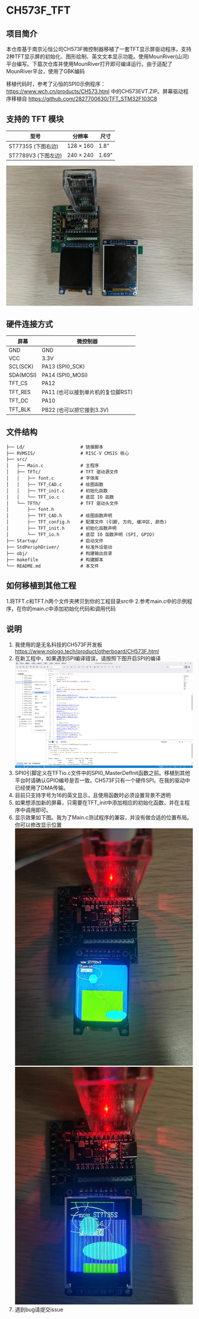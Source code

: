 # CH573F_TFT
## 项目简介

本仓库基于南京沁恒公司CH573F微控制器移植了一套TFT显示屏驱动程序。支持2种TFT显示屏的初始化、图形绘制、英文文本显示功能。使用MounRiver(山河)平台编写。下载次仓库并使用MounRiver打开即可编译运行。由于适配了MounRiver平台，使用了GBK编码

移植代码时，参考了沁恒的SPI0示例程序： https://www.wch.cn/products/CH573.html 中的CH573EVT.ZIP。屏幕驱动程序移植自 https://github.com/2827700630/TFT_STM32F103C8

## 支持的 TFT 模块

| 型号     | 分辨率     | 尺寸   |
| -------- | ---------- | ------ |
| ST7735S (下图右边) | 128 × 160  | 1.8"   |
| ST7789V3 (下图左边) | 240 × 240  | 1.69"  |

![ST7789V3屏幕（左边）和ST7735S屏幕（右边）](image/ST7789V3屏幕（左边）和ST7735S屏幕（右边）.jpg)

## 硬件连接方式
| 屏幕     |  微控制器    |
| -------- | ---------- |
| GND      | GND       |
| VCC      | 3.3V     |
| SCL(SCK) | PA13 (SPI0_SCK) |
| SDA(MOSI)| PA14 (SPI0_MOSI) |
| TFT_CS   | PA12     |
| TFT_RES  | PA11 (也可以接到单片机的复位脚RST) |
| TFT_DC   | PA10     |
| TFT_BLK  | PB22 (也可以把它接到3.3V) |

## 文件结构

 ```
 ├── Ld/                     # 链接脚本
 ├── RVMSIS/                 # RISC-V CMSIS 核心
 ├── src/
 │   ├── Main.c              # 主程序
 │   ├── TFTc/               # TFT 驱动源文件
 │   │   ├── font.c          # 字体库
 │   │   ├── TFT_CAD.c       # 绘图函数
 │   │   ├── TFT_init.c      # 初始化函数
 │   │   └── TFT_io.c        # 底层 IO 函数
 │   └── TFTh/               # TFT 驱动头文件
 │       ├── font.h
 │       ├── TFT_CAD.h       # 绘图函数声明
 │       ├── TFT_config.h    # 配置文件 (引脚, 方向, 缓冲区, 颜色)
 │       ├── TFT_init.h      # 初始化函数声明
 │       └── TFT_io.h        # 底层 IO 函数声明 (SPI, GPIO)
 ├── Startup/                # 启动文件
 ├── StdPeriphDriver/        # 标准外设驱动
 ├── obj/                    # 构建输出目录
 ├── makefile                # 构建脚本
 └── README.md               # 本文件           
 ```

## 如何移植到其他工程
1.将TFT.c和TFT.h两个文件夹拷贝到你的工程目录src中
2.参考main.c中的示例程序，在你的main.c中添加初始化代码和调用代码

## 说明
1. 我使用的是无名科技的CH573F开发板 https://www.nologo.tech/product/otherboard/CH573F.html
2. 在新工程中，如果遇到SPI编译错误，请按照下图开启SPI的编译
![开启SPI编译](image/包含SPI编译.png)
3. SPI0引脚定义在TFTio.c文件中的SPI0_MasterDefInit函数之前。移植到其他平台时请确认GPIO编号是否一致。CH573F只有一个硬件SPI。在我的驱动中已经使用了DMA传输。
4. 目前只支持字号为16的英文显示，且使用函数时必须设置背景不透明
5. 如果想添加新的屏幕，只需要在TFT_init中添加相应的初始化函数，并在主程序中调用即可。
6. 显示效果如下图。我为了Main.c测试程序的兼容，并没有做合适的位置布局。你可以修改显示位置
![ST7789v3屏幕显示效果](image/ST7789v3屏幕显示效果.jpg)
![ST7735S屏幕显示效果](image/ST7735S屏幕显示效果.jpg)
7. 遇到bug请提交issue
